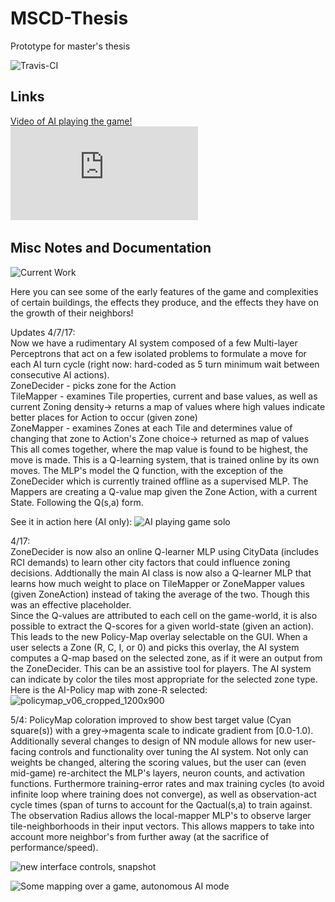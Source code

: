 # MSCD-Thesis
Prototype for master's thesis

![Travis-CI](https://travis-ci.org/MikeJeffers/MSCD-Thesis.svg?branch=master)

## Links
[Video of AI playing the game!](https://vimeo.com/246687537)  
![The Thesis](https://github.com/MikeJeffers/MSCD-Thesis/blob/master/dist/THESIS_PAPER.pdf)

## Misc Notes and Documentation

![Current Work](https://cloud.githubusercontent.com/assets/2634337/23097028/a03b9e64-f5f7-11e6-8dbc-cb1df8adb815.gif)

Here you can see some of the early features of the game and complexities of certain buildings, the effects they produce, and the effects they have on the growth of their neighbors!

Updates 4/7/17:  
Now we have a rudimentary AI system composed of a few Multi-layer Perceptrons that act on a few isolated problems to formulate a move for each AI turn cycle (right now: hard-coded as 5 turn minimum wait between consecutive AI actions).  
ZoneDecider - picks zone for the Action  
TileMapper - examines Tile properties, current and base values, as well as current Zoning density-> returns a map of values where high values indicate better places for Action to occur (given zone)  
ZoneMapper - examines Zones at each Tile and determines value of changing that zone to Action's Zone choice-> returned as map of values  
This all comes together, where the map value is found to be highest, the move is made.
This is a Q-learning system, that is trained online by its own moves.  The MLP's model the Q function, with the exception of the ZoneDecider which is currently trained offline as a supervised MLP.
The Mappers are creating a Q-value map given the Zone Action, with a current State.  Following the Q(s,a) form.  

See it in action here (AI only):
![AI playing game solo](https://cloud.githubusercontent.com/assets/2634337/24819773/0a195a06-1bb4-11e7-99de-ac70f52b815a.gif)

4/17:  
ZoneDecider is now also an online Q-learner MLP using CityData (includes RCI demands) to learn other city factors that could influence zoning decisions.
Addtionally the main AI class is now also a Q-learner MLP that learns how much weight to place on TileMapper or ZoneMapper values (given ZoneAction) instead of taking the average of the two.  Though this was an effective placeholder.  
Since the Q-values are attributed to each cell on the game-world, it is also possible to extract the Q-scores for a given world-state (given an action).  This leads to the new Policy-Map overlay selectable on the GUI.  When a user selects a Zone (R, C, I, or 0) and picks this overlay, the AI system computes a Q-map based on the selected zone, as if it were an output from the ZoneDecider.  This can be an assistive tool for players.  The AI system can indicate by color the tiles most appropriate for the selected zone type.  
Here is the AI-Policy map with zone-R selected:
![policymap_v06_cropped_1200x900](https://cloud.githubusercontent.com/assets/2634337/25106448/7db97b40-2397-11e7-8cae-9b982abaa994.gif)


5/4:
PolicyMap coloration improved to show best target value (Cyan square(s)) with a grey->magenta scale to indicate gradient from [0.0-1.0).  Additionally several changes to design of NN module allows for new user-facing controls and functionality over tuning the AI system.  Not only can weights be changed, altering the scoring values, but the user can (even mid-game) re-architect the MLP's layers, neuron counts, and activation functions.  Furthermore training-error rates and max training cycles (to avoid infinite loop where training does not converge), as well as observation-act cycle times (span of turns to account for the Qactual(s,a) to train against.  The observation Radius allows the local-mapper MLP's to observe larger tile-neighborhoods in their input vectors.  This allows mappers to take into account more neighbor's from further away (at the sacrifice of performance/speed).  

![new interface controls, snapshot](https://cloud.githubusercontent.com/assets/2634337/25732884/2e9779c0-3122-11e7-9383-2fea75533ed0.png)

![Some mapping over a game, autonomous AI mode](https://cloud.githubusercontent.com/assets/2634337/25732762/ff232fbe-3120-11e7-8f9b-e1bb18d9f9b5.gif)
